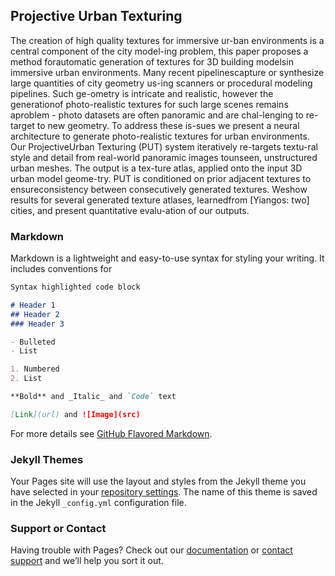 ## Projective Urban Texturing

The creation of high quality textures for immersive ur-ban environments is a central component of the city model-ing problem, this paper proposes a method forautomatic generation of textures for 3D building modelsin immersive urban environments. Many recent pipelinescapture or synthesize large quantities of city geometry us-ing scanners or procedural modeling pipelines. Such ge-ometry is intricate and realistic, however the generationof photo-realistic textures for such large scenes remains aproblem - photo datasets are often panoramic and are chal-lenging to re-target to new geometry. To address these is-sues we present a neural architecture to generate photo-realistic textures for urban environments. Our ProjectiveUrban Texturing (PUT) system iteratively re-targets textu-ral style and detail from real-world panoramic images tounseen, unstructured urban meshes. The output is a tex-ture atlas, applied onto the input 3D urban model geome-try. PUT is conditioned on prior adjacent textures to ensureconsistency between consecutively generated textures. Weshow results for several generated texture atlases, learnedfrom [Yiangos: two] cities, and present quantitative evalu-ation of our outputs.

### Markdown

Markdown is a lightweight and easy-to-use syntax for styling your writing. It includes conventions for

```markdown
Syntax highlighted code block

# Header 1
## Header 2
### Header 3

- Bulleted
- List

1. Numbered
2. List

**Bold** and _Italic_ and `Code` text

[Link](url) and ![Image](src)
```

For more details see [GitHub Flavored Markdown](https://guides.github.com/features/mastering-markdown/).

### Jekyll Themes

Your Pages site will use the layout and styles from the Jekyll theme you have selected in your [repository settings](https://github.com/ygeorg01/Projective_Urban_Texturing/settings/pages). The name of this theme is saved in the Jekyll `_config.yml` configuration file.

### Support or Contact

Having trouble with Pages? Check out our [documentation](https://docs.github.com/categories/github-pages-basics/) or [contact support](https://support.github.com/contact) and we’ll help you sort it out.
